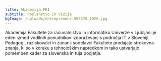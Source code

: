 ```yaml
---
title: Akademija FRI
subtitle: Poslanstvo in vizija
bgImage: /uploads/entrepreneur-593378_1920.jpg
---
```

Akademija Fakultete za računalništvo in informatiko Univerze v Ljubljani je eden izmed vodilnih ponudnikov izobraževanj s področja IT v Sloveniji. Pedagogi, raziskovalci in zunanji sodelavci Fakultete predajajo strokovna znanja, ki so v koraku s tehnološkim napredkom in tako ustvarjajo pomemben kader za slovenska in tuja podjetja.
